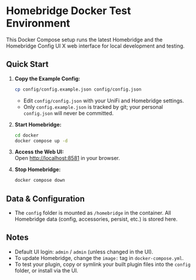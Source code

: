 # Homebridge Docker Test Environment

This Docker Compose setup runs the latest Homebridge and the Homebridge Config UI X web interface for local development and testing.

## Quick Start

1. **Copy the Example Config:**
   ```sh
   cp config/config.example.json config/config.json
   ```
   - Edit `config/config.json` with your UniFi and Homebridge settings.
   - Only `config.example.json` is tracked by git; your personal `config.json` will never be committed.

2. **Start Homebridge:**
   ```sh
   cd docker
   docker compose up -d
   ```

3. **Access the Web UI:**  
   Open [http://localhost:8581](http://localhost:8581) in your browser.

4. **Stop Homebridge:**
   ```sh
   docker compose down
   ```

## Data & Configuration

- The `config` folder is mounted as `/homebridge` in the container. All Homebridge data (config, accessories, persist, etc.) is stored here.

## Notes

- Default UI login: `admin` / `admin` (unless changed in the UI).
- To update Homebridge, change the `image:` tag in `docker-compose.yml`.
- To test your plugin, copy or symlink your built plugin files into the `config` folder, or install via the UI.
